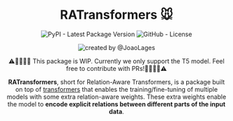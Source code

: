 <div align="center">
  
# RATransformers 🐭

![PyPI - Latest Package Version](https://img.shields.io/pypi/v/ratransformers?logo=pypi&style=flat&color=orange) ![GitHub - License](https://img.shields.io/github/license/JoaoLages/ratransformers?logo=github&style=flat&color=green)

![created by @JoaoLages](https://img.shields.io/badge/Created%20By-@JoaoLages-crimson?style=flat-square)
  
⚠👷‍♀👷‍♂  This package is WIP. Currently we only support the T5 model. Feel free to contribute with PRs!️👷‍♂👷‍♀⚠

**RATransformers**, short for Relation-Aware Transformers, is a package built on top of [transformers](https://github.com/huggingface/transformers)
that enables the training/fine-tuning of multiple models with some extra relation-aware weights. 
These extra weights enable the model to **encode explicit relations between different parts of the input data**.  
</div>
